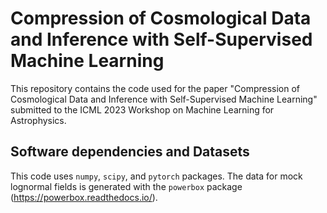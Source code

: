 # Compression of Cosmological Data and Inference with Self-Supervised Machine Learning
This repository contains the code used for the paper "Compression of Cosmological Data and Inference with Self-Supervised
Machine Learning" submitted to the ICML 2023 Workshop on Machine Learning for Astrophysics.

## Software dependencies and Datasets
This code uses `numpy`, `scipy`, and `pytorch` packages. The data for mock lognormal fields is generated with the `powerbox` package (https://powerbox.readthedocs.io/). 
